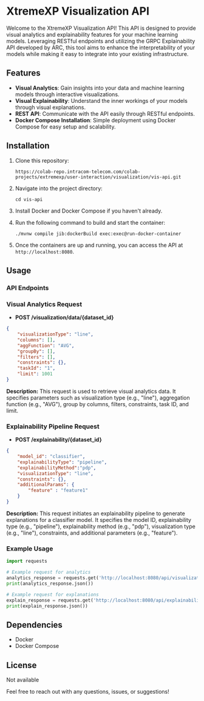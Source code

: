 # XtremeXP Visualization API

Welcome to the XtremeXP Visualization API! This API is designed to provide visual analytics and explainability features for your machine learning models. Leveraging RESTful endpoints and utilizing the GRPC Explainability API developed by ARC, this tool aims to enhance the interpretability of your models while making it easy to integrate into your existing infrastructure.

## Features

- **Visual Analytics**: Gain insights into your data and machine learning models through interactive visualizations.
- **Visual Explainability**: Understand the inner workings of your models through visual explanations.
- **REST API**: Communicate with the API easily through RESTful endpoints.
- **Docker Compose Installation**: Simple deployment using Docker Compose for easy setup and scalability.

## Installation

1. Clone this repository:

    ```
   https://colab-repo.intracom-telecom.com/colab-projects/extremexp/user-interaction/visualization/vis-api.git
    ```

2. Navigate into the project directory:

    ```
    cd vis-api
    ```

3. Install Docker and Docker Compose if you haven't already.

4. Run the following command to build and start the container:

    ```
    ./mvnw compile jib:dockerBuild exec:exec@run-docker-container
    ```

5. Once the containers are up and running, you can access the API at `http://localhost:8080`.

## Usage

### API Endpoints

### Visual Analytics Request

- **POST /visualization/data/{dataset_id}**

```json
{
    "visualizationType": "line",
    "columns": [],
    "aggFunction": "AVG",
    "groupBy": [],
    "filters": [],
    "constraints": {},
    "taskId": "1",
    "limit": 1001
}
```
**Description:**
This request is used to retrieve visual analytics data. It specifies parameters such as visualization type (e.g., "line"), aggregation function (e.g., "AVG"), group by columns, filters, constraints, task ID, and limit.


### Explainability Pipeline Request

- **POST /explainability/{dataset_id}**

```json
{
    "model_id": "classifier",
    "explainabilityType": "pipeline",
    "explainabilityMethod":"pdp",
    "visualizationType": "line",
    "constraints": {},
    "additionalParams": {
        "feature" : "feature1"
    }
}
```

**Description:**
This request initiates an explainability pipeline to generate explanations for a classifier model. It specifies the model ID, explainability type (e.g., "pipeline"), explainability method (e.g., "pdp"), visualization type (e.g., "line"), constraints, and additional parameters (e.g., "feature").

### Example Usage

```python
import requests

# Example request for analytics
analytics_response = requests.get('http://localhost:8080/api/visualization/data/i2cat_desktop_features')
print(analytics_response.json())

# Example request for explanations
explain_response = requests.get('http://localhost:8080/api/explainability/i2cat_desktop_features')
print(explain_response.json())
```

## Dependencies

- Docker
- Docker Compose

## License
Not available

Feel free to reach out with any questions, issues, or suggestions!